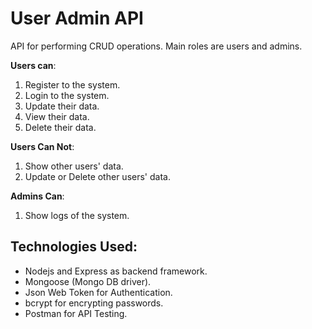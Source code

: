 # User Admin API
API for performing CRUD operations. Main roles are users and admins.

**Users can**:
1. Register to the system.
2. Login to the system.
3. Update their data.
4. View their data.
5. Delete their data.

**Users Can Not**:
1. Show other users' data.
2. Update or Delete other users' data.

**Admins Can**:
1. Show logs of the system.

## Technologies Used:
* Nodejs and Express as backend framework.
* Mongoose (Mongo DB driver).
* Json Web Token for Authentication.
* bcrypt for encrypting passwords.
* Postman for API Testing.




